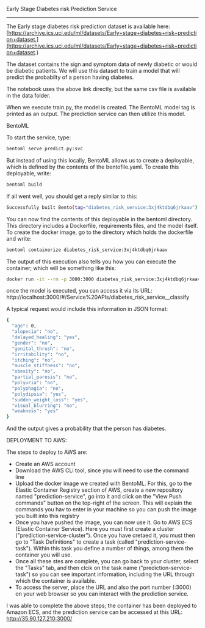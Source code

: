 Early Stage Diabetes risk Prediction Service  

---

The Early stage diabetes risk prediction dataset is available here:
[https://archive.ics.uci.edu/ml/datasets/Early+stage+diabetes+risk+prediction+dataset.](https://archive.ics.uci.edu/ml/datasets/Early+stage+diabetes+risk+prediction+dataset.)


The dataset contains the sign and symptom data of newly diabetic or would be diabetic patients.
We will use this dataset to train a model that will predict the probabilty of a person having diabetes.

The notebook uses the above link directly, but the same csv file is available in the data folder.




When we execute train.py, the model is created. The BentoML model tag is printed as an output. The prediction service can then utilize this model.

BentoML

To start the service, type:
```bash
bentoml serve predict.py:svc
```

But instead of using this locally, BentoML allows us to create a deployable, which is defined by the contents of the bentofile.yaml. To create this deployable, write:
```bash
bentoml build
```

If all went well, you should get a reply similar to this:
```bash
Successfully built Bento(tag="diabetes_risk_service:3xj4ktdbq6jrkaav").
```

You can now find the contents of this deployable in the bentoml directory. This directory includes a Dockerfile, requirements files, and the model itself.
To create the docker image, go to the directory which holds the dockerfile and write:
```bash
bentoml containerize diabetes_risk_service:3xj4ktdbq6jrkaav
```

The output of this execution also tells you how you can execute the container; which will be something like this:

```bash
docker run -it --rm -p 3000:3000 diabetes_risk_service:3xj4ktdbq6jrkaav serve --production
```


once the model is executed, you can access it via its URL:
http://localhost:3000/#/Service%20APIs/diabetes_risk_service__classify

A typical request would include this information in JSON format:

```bash
{
  "age": 0,
  "alopecia": "no",
  "delayed_healing": "yes",
  "gender": "no",
  "genital_thrush": "no",
  "irritability": "no",
  "itching": "no",
  "muscle_stiffness": "no",
  "obesity": "no",
  "partial_paresis": "no",
  "polyuria": "no",
  "polyphagia": "no",
  "polydipsia": "yes",
  "sudden_weight_loss": "yes",
  "visual_blurring": "no",
  "weakness": "yes"
}
```

And the output gives a probability that the person has diabetes.


DEPLOYMENT TO AWS:

The steps to deploy to AWS are:
- Create an AWS account
- Download the AWS CLi tool, since you will need to use the command line
- Upload the docker image we created with BentoML. For this, go to the Elastic Container Registry section of AWS, create a new repository named "prediction-service", go into it and click on the "View Push commands" button on the top-right of the screen. This will explain the commands you hav to enter in your machine so you can push the image you built into this registry
- Once you have pushed the image, you can now use it. Go to AWS ECS (Elastic Container Service). Here you must first create a cluster ("prediction-service-cluster"). Once you have cretaed it, you must then go to "Task Definitions" to create a task (called "prediction-service-task"). Within this task you define a number of things, among them the container you will use.
- Once all these stes are complete, you can go back to your cluster, select the "Tasks" tab, and then clcik on the task name ("prediction-service-task") so you can see important information, including the URL through which the container is available.
- To access the server, place the URL and also the port number (<URL>:3000) on your web browser so you can interact with the prediction service.
  
  
I was able to complete the above steps; the container has been deployed to Amazon ECS, and the prediction service can be accessed at this URL: 
http://35.90.127.210:3000/
